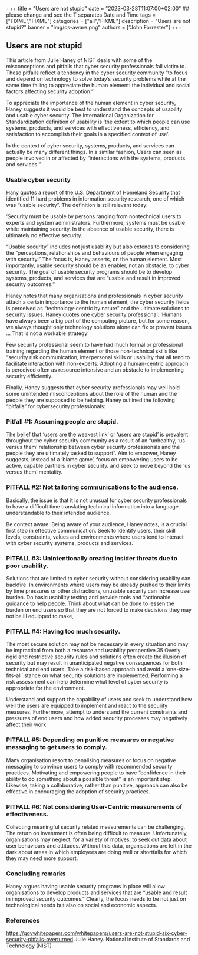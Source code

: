 +++
title = "Users are not stupid"
date = "2023-03-28T11:07:00+02:00" ## please change and see the T separates Date and Time
tags = ["FIXME","FIXME"]
categories = ["all","FIXME"]
description = "Users are not stupid?"
banner = "img/cs-aware.png"
authors = ["John Forrester"]
+++


## Users are not stupid

This article from Julie Haney of NIST deals with some of the misconceptions and pitfalls that cyber security professionals fall victim to. These pitfalls reflect a tendency in the cyber security community “to focus and depend on technology to solve today’s security problems while at the same time failing to appreciate the human element: the individual and social factors affecting security adoption.” 

To appreciate the importance of the human element in cyber security, Haney suggests it would be best to understand the concepts of usability and usable cyber security.
The International Organization for Standardization definition of usability is ‘the extent to which people can use systems, products, and services with effectiveness, efficiency, and satisfaction to accomplish their goals in a specified context of use’.  

In the context of cyber security, systems, products, and services can actually be many different things.  In a similar fashion, Users can seen as people involved in or affected by “interactions with the systems, products and services.”

### Usable cyber security

Hany quotes a report of the U.S. Department of Homeland Security that identified 11 hard problems in information security research, one of which was “usable security”. 
The definition is still relevant today:

‘Security must be usable by persons ranging from nontechnical users to experts and system administrators. Furthermore, systems must be usable while maintaining security. In the absence of usable security, there is ultimately no effective security.

“Usable security” includes not just usability but also extends to considering the “perceptions, relationships and behaviours of people when engaging with security.” The focus is, Haney asserts,  on the human element. Most importantly, usable security should be an enabler, not an obstacle, to cyber security. The goal of usable security programs should be to develop systems, products, and services that are “usable and result in improved security outcomes.”

Haney notes that many organisations and professionals in cyber security attach a certain importance to the human element, the cyber security fields is perceived as “technology-centric by nature” and the ultimate solutions to security issues. Haney quotes one cyber security professional: ‘Humans have always been a big part of the computing picture, but for some reason, we always thought only technology solutions alone can fix or prevent issues … That is not a workable strategy’ 

Few security professional seem to have had much formal or professional training regarding the human element or those non-technical skills like “security risk communication, interpersonal skills or usability that all tend to facilitate interaction with non-experts.  Adopting a human-centric approach is perceived often as resource intensive and an obstacle to implementing security efficiently.

Finally, Haney suggests that cyber security professionals may well hold some unintended misconceptions about the role of the human and the people they are supposed to be helping.
Haney outlined the following “pitfalls” for cybersecurity professionals:

### Pitfall #1: Assuming people are stupid. 

The belief that ‘users are the weakest link’ or ‘users are stupid’ is prevalent throughout the cyber security community as a result of an “unhealthy, ‘us versus them’ relationship between cyber security professionals and the people they are ultimately tasked to support”.
Aim to empower, Haney suggests, instead of a ‘blame game’, focus on empowering users to be active, capable partners in cyber security. and seek to move beyond the ‘us versus them’ mentality. 

### PITFALL #2: Not tailoring communications to the audience. 
Basically, the issue is that it is not unusual for cyber security professionals to have a difficult time translating technical information into a language understandable to their intended audience.

Be context aware: Being aware of your audience, Haney notes,  is a crucial first step in effective communication. Seek to Identify users, their skill levels, constraints, values and environments where users tend to interact with cyber security systems, products and services. 

### PITFALL #3: Unintentionally creating insider threats due to poor usability. 
Solutions that are limited to cyber security without considering usability can backfire. In environments where users may be already pushed to their limits by time pressures or other distractions, unusable security can increase user burden. 
Do basic usability testing  and provide tools and “actionable guidance to help people. Think about what can be done to lessen the burden on end users so that they are not forced to make decisions they may not be ill equipped to make,

### PITFALL #4: Having too much security. 
The most secure solution may not be necessary in every situation and may be impractical from both a resource and usability perspective.35 Overly rigid and restrictive security rules and solutions often create the illusion of security but may result in unanticipated negative consequences for both technical and end users.
Take a risk-based approach and avoid a ‘one-size-fits-all’ stance on what security solutions are implemented. Performing a risk assessment  can help determine what level of cyber security is appropriate for the environment.

Understand and support the capability of users and seek to understand how well the users are equipped to implement and react to the security measures. Furthermore, attempt to understand the current constraints and pressures of end users and how added security processes may negatively affect their work

### PITFALL #5: Depending on punitive measures or negative messaging to get users to comply.
Many organisation resort to penalising measures or focus on negative messaging to convince users to comply with recommended security practices.
Motivating and empowering people to have “confidence in their ability to do something about a possible threat” is an important step. Likewise, taking a collaborative, rather than punitive, approach can also be effective in encouraging the adoption of security practices.

### PITFALL #6: Not considering User-Centric measurements of effectiveness.
Collecting meaningful security related measurements can be challenging.  The return on investment is often being difficult to measure. Unfortunately, organisations may neglect, for a variety of motives,  to seek out data about user behaviours and attitudes. Without this data, organisations are left in the dark about areas in which employees are doing well or shortfalls for which they may need more support. 

### Concluding remarks
Haney argues having usable security programs in place will allow organisations  to develop products and services that are “usable and result in improved security outcomes.”  Clearly, the focus needs to be not just on technological needs but also on social and economic aspects.

### References
https://govwhitepapers.com/whitepapers/users-are-not-stupid-six-cyber-security-pitfalls-overturned Julie Haney.  National Institute of Standards and Technology (NIST)

